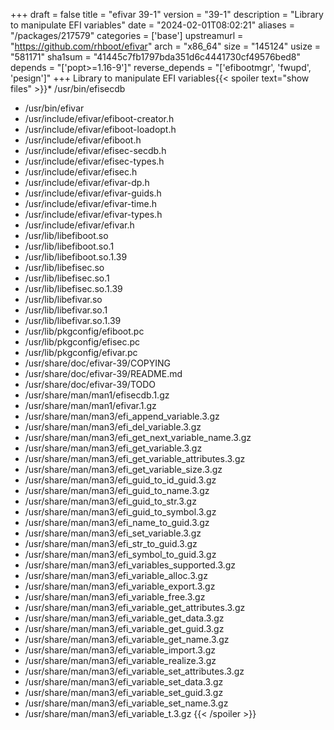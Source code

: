+++
draft = false
title = "efivar 39-1"
version = "39-1"
description = "Library to manipulate EFI variables"
date = "2024-02-01T08:02:21"
aliases = "/packages/217579"
categories = ['base']
upstreamurl = "https://github.com/rhboot/efivar"
arch = "x86_64"
size = "145124"
usize = "581171"
sha1sum = "41445c7fb1797bda351d6c4441730cf49576bed8"
depends = "['popt>=1.16-9']"
reverse_depends = "['efibootmgr', 'fwupd', 'pesign']"
+++
Library to manipulate EFI variables{{< spoiler text="show files" >}}* /usr/bin/efisecdb
* /usr/bin/efivar
* /usr/include/efivar/efiboot-creator.h
* /usr/include/efivar/efiboot-loadopt.h
* /usr/include/efivar/efiboot.h
* /usr/include/efivar/efisec-secdb.h
* /usr/include/efivar/efisec-types.h
* /usr/include/efivar/efisec.h
* /usr/include/efivar/efivar-dp.h
* /usr/include/efivar/efivar-guids.h
* /usr/include/efivar/efivar-time.h
* /usr/include/efivar/efivar-types.h
* /usr/include/efivar/efivar.h
* /usr/lib/libefiboot.so
* /usr/lib/libefiboot.so.1
* /usr/lib/libefiboot.so.1.39
* /usr/lib/libefisec.so
* /usr/lib/libefisec.so.1
* /usr/lib/libefisec.so.1.39
* /usr/lib/libefivar.so
* /usr/lib/libefivar.so.1
* /usr/lib/libefivar.so.1.39
* /usr/lib/pkgconfig/efiboot.pc
* /usr/lib/pkgconfig/efisec.pc
* /usr/lib/pkgconfig/efivar.pc
* /usr/share/doc/efivar-39/COPYING
* /usr/share/doc/efivar-39/README.md
* /usr/share/doc/efivar-39/TODO
* /usr/share/man/man1/efisecdb.1.gz
* /usr/share/man/man1/efivar.1.gz
* /usr/share/man/man3/efi_append_variable.3.gz
* /usr/share/man/man3/efi_del_variable.3.gz
* /usr/share/man/man3/efi_get_next_variable_name.3.gz
* /usr/share/man/man3/efi_get_variable.3.gz
* /usr/share/man/man3/efi_get_variable_attributes.3.gz
* /usr/share/man/man3/efi_get_variable_size.3.gz
* /usr/share/man/man3/efi_guid_to_id_guid.3.gz
* /usr/share/man/man3/efi_guid_to_name.3.gz
* /usr/share/man/man3/efi_guid_to_str.3.gz
* /usr/share/man/man3/efi_guid_to_symbol.3.gz
* /usr/share/man/man3/efi_name_to_guid.3.gz
* /usr/share/man/man3/efi_set_variable.3.gz
* /usr/share/man/man3/efi_str_to_guid.3.gz
* /usr/share/man/man3/efi_symbol_to_guid.3.gz
* /usr/share/man/man3/efi_variables_supported.3.gz
* /usr/share/man/man3/efi_variable_alloc.3.gz
* /usr/share/man/man3/efi_variable_export.3.gz
* /usr/share/man/man3/efi_variable_free.3.gz
* /usr/share/man/man3/efi_variable_get_attributes.3.gz
* /usr/share/man/man3/efi_variable_get_data.3.gz
* /usr/share/man/man3/efi_variable_get_guid.3.gz
* /usr/share/man/man3/efi_variable_get_name.3.gz
* /usr/share/man/man3/efi_variable_import.3.gz
* /usr/share/man/man3/efi_variable_realize.3.gz
* /usr/share/man/man3/efi_variable_set_attributes.3.gz
* /usr/share/man/man3/efi_variable_set_data.3.gz
* /usr/share/man/man3/efi_variable_set_guid.3.gz
* /usr/share/man/man3/efi_variable_set_name.3.gz
* /usr/share/man/man3/efi_variable_t.3.gz
{{< /spoiler >}}